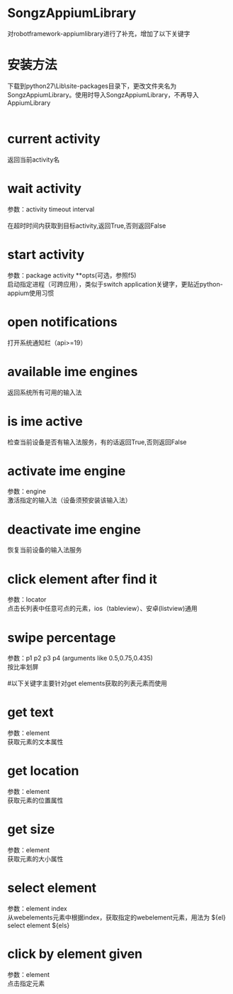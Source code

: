 # SongzAppiumLibrary
对robotframework-appiumlibrary进行了补充，增加了以下关键字<br />
# 安装方法
下载到python27\Lib\site-packages目录下，更改文件夹名为SongzAppiumLibrary。使用时导入SongzAppiumLibrary，不再导入AppiumLibrary<br />
<br />
# current activity 
返回当前activity名<br />
# wait activity       
参数：activity timeout interval<br />  
在超时时间内获取到目标activity,返回True,否则返回False<br />
# start activity 
参数：package activity **opts(可选，参照f5)    
启动指定进程（可跨应用），类似于switch application关键字，更贴近python-appium使用习惯<br />
# open notifications                         
打开系统通知栏（api>=19）<br />
# available ime engines                          
返回系统所有可用的输入法<br />
# is ime active                               
检查当前设备是否有输入法服务，有的话返回True,否则返回False<br />
# activate ime engine    
参数：engine                  
激活指定的输入法（设备须预安装该输入法）<br />
# deactivate ime engine     
恢复当前设备的输入法服务<br />
# click element after find it      
参数：locator        
点击长列表中任意可点的元素，ios（tableview）、安卓(listview)通用<br />
# swipe percentage      
参数：p1 p2 p3 p4 (arguments like 0.5,0.75,0.435)        
按比率划屏<br />
<br />
#以下关键字主要针对get elements获取的列表元素而使用<br />
# get text 
参数：element                 
获取元素的文本属性<br />
# get location          
参数：element                 
获取元素的位置属性<br />
# get size            
参数：element                 
获取元素的大小属性<br />
# select element       
参数：element index        
从webelements元素中根据index，获取指定的webelement元素，用法为 ${el} select element ${els}<br />
# click by element given            
参数：element                 
点击指定元素<br />

